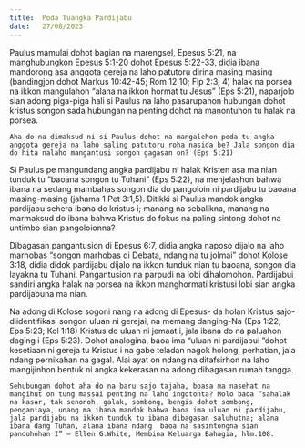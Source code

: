 ```yaml
---
title:  Poda Tuangka Pardijabu
date:   27/08/2023
---
```


Paulus mamulai dohot bagian na marengsel, Epesus 5:21, na manghubungkon Epesus 5:1-20 dohot Epesus 5:22-33, didia ibana mandorong asa anggota gereja na laho patutoru dirina masing masing (bandingjon dohot Markus 10:42-45; Rom 12:10; Flp 2:3, 4) halak na porsea na ikkon mangulahon “alana na ikkon hormat tu Jesus” (Eps 5:21), naparjolo sian adong piga-piga hali si Paulus na laho pasarupahon hubungan dohot kristus songon sada hubungan na penting dohot na manontuhon tu halak na porsea.

`Aha do na dimaksud ni si Paulus dohot na mangalehon poda tu angka anggota gereja na laho saling patutoru roha nasida be? Jala songon dia do hita nalaho mangantusi songon gagasan on? (Eps 5:21)`

Si Paulus pe mangundang angka pardijabu ni halak Kristen asa ma nian tunduk tu ”baoana songon tu Tuhani” (Eps 5:22), na menjelashon bahwa ibana na sedang mambahas songon dia do pangoloin ni pardijabu tu baoana masing-masing (jahama 1 Pet 3:1,5). Ditikki si Paulus mandok angka pardijabu sehera ibana do kristus i; manang na sebalikna, manang na marmaksud do ibana bahwa Kristus do fokus na paling sintong dohot na untimbo sian pangoloionna?

Dibagasan pangantusion di Epesus 6:7, didia angka naposo dijalo na laho marhobas “songon marhobas di Debata, ndang na tu jolmai” dohot Kolose 3:18, didia didok  pardijabu dijalo na ikkon tunduk nian tu baoana, songon dia layakna tu Tuhani. Pangantusion na parpudi na lobi dihalomohon. Pardijabui sandiri angka halak na porsea na ikkon manghormati kristusi lobi sian angka pardijabuna ma nian.

Na adong di Kolose sogoni nang na adong di Epesus- da holan Kristus sajo- diidentifikasi songon uluan ni gerejai, na memang danging-Na (Eps 1:22; Eps 5:23; Kol 1:18) Kristus do uluan ni jemaat i, jala ibana do na paluahon daging i (Eps 5:23). Dohot analogina, baoa ima “uluan ni pardijabui ”dohot kesetiaan ni gereja tu Kristus i na gabe teladan nagok holong, perhatian, jala ndang pernikahan na gagal. Alai ayat on ndang na ditafsirhon na laho mangijinhon bentuk ni angka kekerasan na adong dibagasan rumah tangga.

`Sehubungan dohot aha do na baru sajo tajaha, boasa ma nasehat na mangihut on tung massai penting na laho ingotonta? Molo baoa “sahalak na kasar, tak senonoh, galak, sombong, bengis dohot sombong, penganiaya, unang ma ibana mandok bahwa baoa ima uluan ni pardijabu, jala pardijabu na ikkon tunduk tu ibana dibagasan saluhutna; alana ibana dang Tuhan, alana ibana ndang  baoa na sasintongna sian pandohohan I” – Ellen G.White, Membina Keluarga Bahagia, hlm.108.`